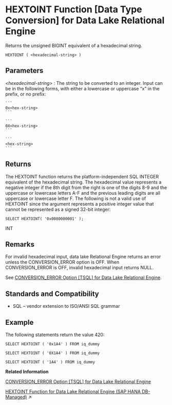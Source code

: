 <!-- loioa555d0f984f210158262871887ce5bc9 -->

# HEXTOINT Function \[Data Type Conversion\] for Data Lake Relational Engine

Returns the unsigned BIGINT equivalent of a hexadecimal string.



```
HEXTOINT ( <hexadecimal-string> )
```



<a name="loioa555d0f984f210158262871887ce5bc9__HEXTOINT_parm1"/>

## Parameters

 *<hexadecimal-string\>*
 :   The string to be converted to an integer. Input can be in the following forms, with either a lowercase or uppercase “x” in the prefix, or no prefix:

    ```
    0x<hex-string>
    ```

    ```
    0X<hex-string>
    ```

    ```
    <hex-string>
    ```

 

<a name="loioa555d0f984f210158262871887ce5bc9__HEXTOINT_returns1"/>

## Returns

The HEXTOINT function returns the platform-independent SQL INTEGER equivalent of the hexadecimal string. The hexadecimal value represents a negative integer if the 8th digit from the right is one of the digits 8-9 and the uppercase or lowercase letters A-F and the previous leading digits are all uppercase or lowercase letter F. The following is not a valid use of HEXTOINT since the argument represents a positive integer value that cannot be represented as a signed 32-bit integer:

```
SELECT HEXTOINT( '0x0080000001' );
```

INT



<a name="loioa555d0f984f210158262871887ce5bc9__HEXTOINT_remarks1"/>

## Remarks

For invalid hexadecimal input, data lake Relational Engine returns an error unless the CONVERSION\_ERROR option is OFF. When CONVERSION\_ERROR is OFF, invalid hexadecimal input returns NULL.

See [CONVERSION\_ERROR Option \[TSQL\] for Data Lake Relational Engine](../090-database-options/conversion-error-option-tsql-for-data-lake-relational-engine-a63018a.md).



<a name="loioa555d0f984f210158262871887ce5bc9__HEXTOINT_standards1"/>

## Standards and Compatibility

-   SQL – vendor extension to ISO/ANSI SQL grammar



<a name="loioa555d0f984f210158262871887ce5bc9__HEXTOINT_example1"/>

## Example

The following statements return the value 420:

```
SELECT HEXTOINT ( '0x1A4' ) FROM iq_dummy
```

```
SELECT HEXTOINT ( '0X1A4' ) FROM iq_dummy
```

```
SELECT HEXTOINT ( '1A4' ) FROM iq_dummy
```

**Related Information**  


[CONVERSION\_ERROR Option \[TSQL\] for Data Lake Relational Engine](../090-database-options/conversion-error-option-tsql-for-data-lake-relational-engine-a63018a.md "Controls reporting of data type conversion failures on fetching information from the database.")

[HEXTOINT Function for Data Lake Relational Engine (SAP HANA DB-Managed)](https://help.sap.com/viewer/a898e08b84f21015969fa437e89860c8/2023_1_QRC/en-US/79e066782ff645e8b6014d4f4d1e0d9e.html "Returns the unsigned BIGINT equivalent of a hexadecimal string.") :arrow_upper_right:

